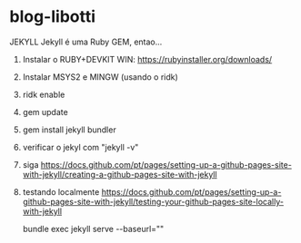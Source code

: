 # blog-libotti

JEKYLL
Jekyll é uma Ruby GEM, entao...

1) Instalar o RUBY+DEVKIT
   WIN: https://rubyinstaller.org/downloads/
   
2) Instalar MSYS2 e MINGW (usando o ridk)

3) ridk enable

4) gem update

5) gem install jekyll bundler

6) verificar o jekyl com "jekyll -v"

7) siga https://docs.github.com/pt/pages/setting-up-a-github-pages-site-with-jekyll/creating-a-github-pages-site-with-jekyll

8) testando localmente
   https://docs.github.com/pt/pages/setting-up-a-github-pages-site-with-jekyll/testing-your-github-pages-site-locally-with-jekyll
   
   bundle exec jekyll serve --baseurl=""
   